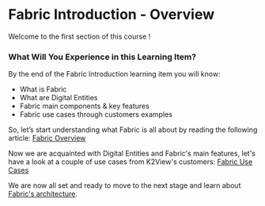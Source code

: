 # Fabric Introduction - Overview

Welcome to the first section of this course !

 

### What Will You Experience in this Learning Item?

By the end of the Fabric Introduction learning item you will know:

- What is Fabric 
- What are Digital Entities
- Fabric main components & key features
- Fabric use cases through customers examples



So, let’s start understanding what Fabric is all about by reading the following article: [Fabric Overview](/articles/01_fabric_overview/01_what%20is%20fabric.md)

Now we are acquainted with Digital Entities and Fabric's main features, let's have a look at a couple of use cases from K2View's customers: [Fabric Use Cases](/academy/Training_Level_1/01_Fabric_Introduction/1_5_Fabric_UseCases.md)

We are now all set and ready to move to the next stage and learn about [Fabric's architecture](/academy/Training_Level_1/02_Fabric_Architecture/2_1_FabricArchitectureOverview.md).

